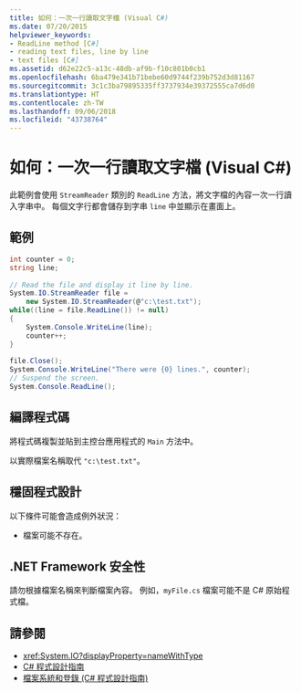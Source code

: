 ```yaml
---
title: 如何：一次一行讀取文字檔 (Visual C#)
ms.date: 07/20/2015
helpviewer_keywords:
- ReadLine method [C#]
- reading text files, line by line
- text files [C#]
ms.assetid: d62e22c5-a13c-48db-af9b-f10c801b0cb1
ms.openlocfilehash: 6ba479e341b71bebe60d9744f239b752d3d81167
ms.sourcegitcommit: 3c1c3ba79895335ff3737934e39372555ca7d6d0
ms.translationtype: HT
ms.contentlocale: zh-TW
ms.lasthandoff: 09/06/2018
ms.locfileid: "43738764"
---
```

# <a name="how-to-read-a-text-file-one-line-at-a-time-visual-c"></a>如何：一次一行讀取文字檔 (Visual C#)
此範例會使用 `StreamReader` 類別的 `ReadLine` 方法，將文字檔的內容一次一行讀入字串中。 每個文字行都會儲存到字串 `line` 中並顯示在畫面上。  
  
## <a name="example"></a>範例  
  
```csharp
int counter = 0;  
string line;  
  
// Read the file and display it line by line.  
System.IO.StreamReader file =   
    new System.IO.StreamReader(@"c:\test.txt");  
while((line = file.ReadLine()) != null)  
{  
    System.Console.WriteLine(line);  
    counter++;  
}  
  
file.Close();  
System.Console.WriteLine("There were {0} lines.", counter);  
// Suspend the screen.  
System.Console.ReadLine();  
```  
  
## <a name="compiling-the-code"></a>編譯程式碼  
 將程式碼複製並貼到主控台應用程式的 `Main` 方法中。  
  
 以實際檔案名稱取代 `"c:\test.txt"`。  
  
## <a name="robust-programming"></a>穩固程式設計  
 以下條件可能會造成例外狀況：  
  
-   檔案可能不存在。  
  
## <a name="net-framework-security"></a>.NET Framework 安全性  
 請勿根據檔案名稱來判斷檔案內容。 例如，`myFile.cs` 檔案可能不是 C# 原始程式檔。  
  
## <a name="see-also"></a>請參閱

- <xref:System.IO?displayProperty=nameWithType>  
- [C# 程式設計指南](../../../csharp/programming-guide/index.md)  
- [檔案系統和登錄 (C# 程式設計指南)](../../../csharp/programming-guide/file-system/index.md)
